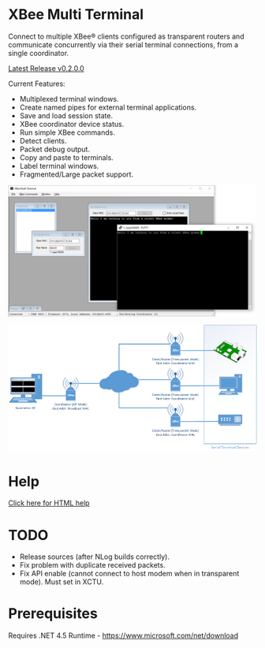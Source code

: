 # XBee Multi Terminal
Connect to multiple XBee® clients configured as transparent routers and communicate concurrently via their serial terminal connections, from a single coordinator.

[Latest Release v0.2.0.0](https://github.com/reasyrf/XBeeMultiTerminal/blob/master/Installers/v0.2.0.0/XBMTSetupv.0.2.0.0.exe?raw=true)

Current Features:
- Multiplexed terminal windows.
- Create named pipes for external terminal applications.
- Save and load session state.
- XBee coordinator device status.
- Run simple XBee commands.
- Detect clients.
- Packet debug output.
- Copy and paste to terminals.
- Label terminal windows.
- Fragmented/Large packet support.

![Software Screenshot](MultiTerminal.png?raw=true)

![Typical Hardware Configuration](docs/media/Hardware.png?raw=true)

# Help
[Click here for HTML help](https://reasyrf.github.io/XBeeMultiTerminal)

# TODO
- Release sources (after NLog builds correctly).
- Fix problem with duplicate received packets.
- Fix API enable (cannot connect to host modem when in transparent mode). Must set in XCTU.

# Prerequisites
Requires .NET 4.5 Runtime - https://www.microsoft.com/net/download
